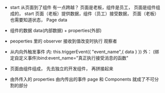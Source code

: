 - start 从页面到了组件 有一点跨越？
  页面是老板，组件是员工， 页面是组件组成的，
  start 页面（老板）提供数据，组件（员工）接受数据，
  页面（老板）也需要知道状态， Page data
  <countdown start = "start">

- 组件的数据 data(内部数据) + properties(外部) 
- peoperties 里的 observer 接收到值改变时执行 观察者
- 从内向外触发事件
  内: this.triggerEvent({
      "event_name",{
          data
      }
  })
  外： (绑定自定义事件)bind:event_name="真正执行接受消息的函数"

- 页面由组件组成， 先去独立的开发组件， 再拼接起来
- 由外传入的 properties  由内传出的事件
    page 和 Components 就成了不可分割的部分
